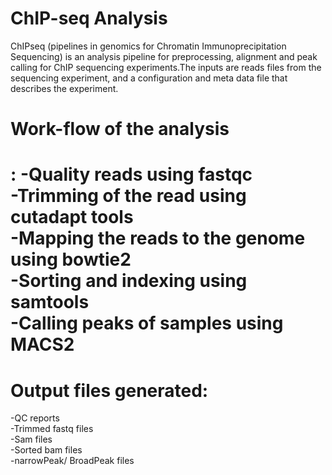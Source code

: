 # ChIP-seq Analysis
ChIPseq (pipelines in genomics for Chromatin Immunoprecipitation Sequencing) is an analysis pipeline for preprocessing, alignment and peak calling for ChIP sequencing experiments.The inputs are reads files from the sequencing experiment, and a configuration and meta data file that describes the experiment. 

<h1>Work-flow of the analysis<h1/>:
-Quality reads using fastqc<br/>
-Trimming of the read using cutadapt tools<br/>
-Mapping the reads to the genome using bowtie2<br/>
-Sorting and indexing using samtools<br/>
-Calling peaks of samples using MACS2<br/>

# Output files generated:
-QC reports<br/>
-Trimmed fastq files<br/>
-Sam files<br/>
-Sorted bam files<br/>
-narrowPeak/ BroadPeak files<br/>
